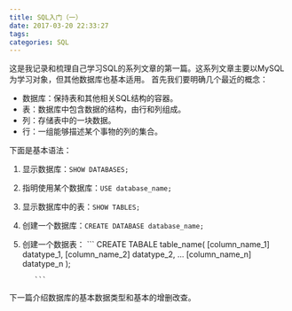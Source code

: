 ```yaml
---
title: SQL入门（一）
date: 2017-03-20 22:33:27
tags:
categories: SQL
---
```

  这是我记录和梳理自己学习SQL的系列文章的第一篇。这系列文章主要以MySQL为学习对象，但其他数据库也基本适用。
  首先我们要明确几个最近的概念：
  + 数据库：保持表和其他相关SQL结构的容器。
  + 表：数据库中包含数据的结构，由行和列组成。
  + 列：存储表中的一块数据。
  + 行：一组能够描述某个事物的列的集合。

  下面是基本语法：
  1. 显示数据库：`SHOW DATABASES;`
  2. 指明使用某个数据库：`USE database_name;`
  3. 显示数据库中的表：`SHOW TABLES;`
  4. 创建一个数据库：`CREATE DATABASE database_name;`
  5. 创建一个数据表：
            ```
            CREATE TABALE table_name(
                    [column_name_1]  datatype_1,
                    [column_name_2]  datatype_2,
                    ...
                    [column_name_n]  datatype_n
                );

            ```
  
  下一篇介绍数据库的基本数据类型和基本的增删改查。